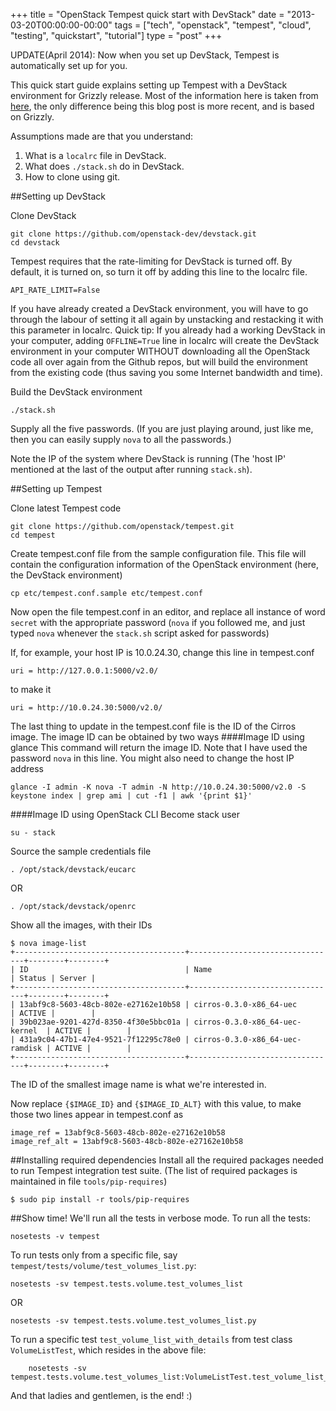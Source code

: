 +++
title = "OpenStack Tempest quick start with DevStack"
date = "2013-03-20T00:00:00-00:00"
tags = ["tech", "openstack", "tempest", "cloud", "testing", "quickstart", "tutorial"]
type = "post"
+++

UPDATE(April 2014): Now when you set up DevStack, Tempest is automatically set up for you.

This quick start guide explains setting up Tempest with a DevStack environment
for Grizzly release. Most of the information here is taken from
[here](http://www.joinfu.com/2012/03/testing-essex-rc1-with-devstack-and-tempest/), the only difference being this blog post is more recent, and is based on Grizzly.

<!--more-->

Assumptions made are that you understand:
1. What is a `localrc` file in DevStack.
2. What does `./stack.sh` do in DevStack.
3. How to clone using git.

##Setting up DevStack

Clone DevStack

    git clone https://github.com/openstack-dev/devstack.git
    cd devstack

Tempest requires that the rate-limiting for DevStack is turned off. By default, it is turned on, so turn it off by adding this line to the localrc file.

    API_RATE_LIMIT=False

If you have already created a DevStack environment, you will have to go through the labour of setting it all again by unstacking and restacking it with this parameter in localrc.
Quick tip: If you already had a working DevStack in your computer, adding `OFFLINE=True` line in localrc will create the DevStack environment in your computer WITHOUT
downloading all the OpenStack code all over again from the Github repos, but will build the environment from the existing code (thus saving you some Internet bandwidth and time).

Build the DevStack environment

    ./stack.sh

Supply all the five passwords. (If you are just playing around, just like me, then
you can easily supply `nova` to all the passwords.)


Note the IP of the system where DevStack is running (The 'host IP' mentioned at the last of the output after running `stack.sh`).

##Setting up Tempest

Clone latest Tempest code

    git clone https://github.com/openstack/tempest.git
    cd tempest

Create tempest.conf file from the sample configuration file. This file will contain the configuration information of the OpenStack environment (here, the DevStack
environment)

    cp etc/tempest.conf.sample etc/tempest.conf

Now open the file tempest.conf in an editor, and replace all instance of word `secret` with the appropriate password (`nova` if you followed me, and just typed `nova` whenever the
`stack.sh` script asked for passwords)

If, for example, your host IP is 10.0.24.30, change this line in tempest.conf 

    uri = http://127.0.0.1:5000/v2.0/

to make it

    uri = http://10.0.24.30:5000/v2.0/

The last thing to update in the tempest.conf file is the ID of the Cirros image. The image ID can be obtained by two ways
####Image ID using glance
This command will return the image ID. Note that I have used the password `nova` in this line. You might also need to change the host IP address

    glance -I admin -K nova -T admin -N http://10.0.24.30:5000/v2.0 -S keystone index | grep ami | cut -f1 | awk '{print $1}'

####Image ID using OpenStack CLI
Become stack user

    su - stack

Source the sample credentials file

    . /opt/stack/devstack/eucarc

OR

    . /opt/stack/devstack/openrc

Show all the images, with their IDs

    $ nova image-list
    +--------------------------------------+---------------------------------+--------+--------+
    | ID                                   | Name                            | Status | Server |
    +--------------------------------------+---------------------------------+--------+--------+
    | 13abf9c8-5603-48cb-802e-e27162e10b58 | cirros-0.3.0-x86_64-uec         | ACTIVE |        |
    | 39b023ae-9201-427d-8350-4f30e5bbc01a | cirros-0.3.0-x86_64-uec-kernel  | ACTIVE |        |
    | 431a9c04-47b1-47e4-9521-7f12295c78e0 | cirros-0.3.0-x86_64-uec-ramdisk | ACTIVE |        |
    +--------------------------------------+---------------------------------+--------+--------+

The ID of the smallest image name is what we're interested in.

Now replace `{$IMAGE_ID}` and `{$IMAGE_ID_ALT}` with this value, to make those two lines appear in tempest.conf as

    image_ref = 13abf9c8-5603-48cb-802e-e27162e10b58
    image_ref_alt = 13abf9c8-5603-48cb-802e-e27162e10b58

##Installing required dependencies
Install all the required packages needed to run Tempest integration test suite. (The list of required packages is maintained in file `tools/pip-requires`)

    $ sudo pip install -r tools/pip-requires 

##Show time!
We'll run all the tests in verbose mode. To run all the tests:

    nosetests -v tempest

To run tests only from a specific file, say `tempest/tests/volume/test_volumes_list.py`:

    nosetests -sv tempest.tests.volume.test_volumes_list

OR

    nosetests -sv tempest.tests.volume.test_volumes_list.py

To run a specific test `test_volume_list_with_details` from test class `VolumeListTest`, which resides in the above file:

        nosetests -sv tempest.tests.volume.test_volumes_list:VolumeListTest.test_volume_list_with_details

        

And that ladies and gentlemen, is the end! :)
